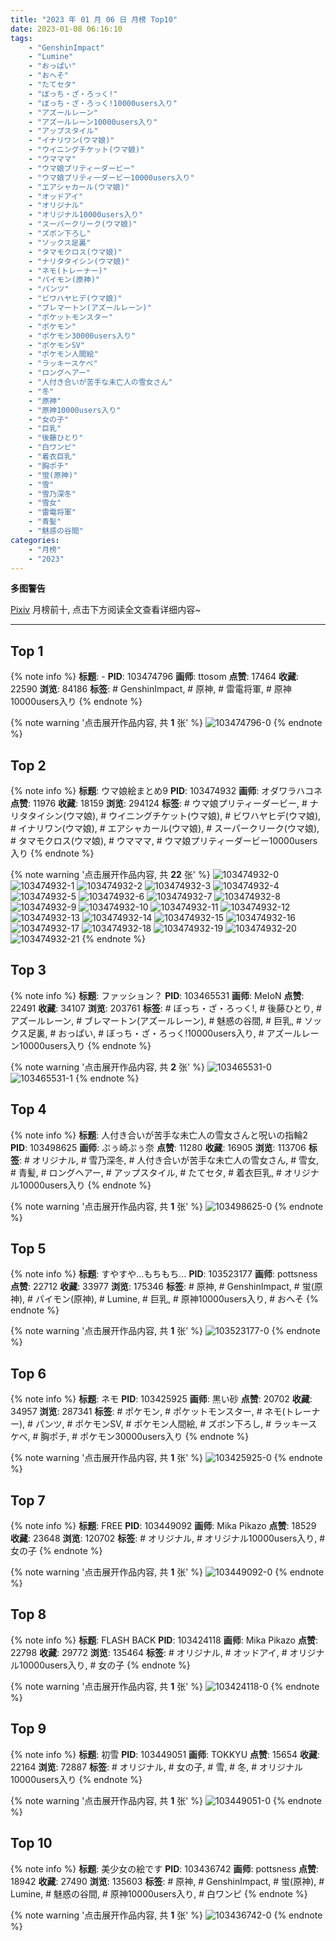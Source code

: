```yaml
---
title: "2023 年 01 月 06 日 月榜 Top10"
date: 2023-01-08 06:16:10
tags:
    - "GenshinImpact"
    - "Lumine"
    - "おっぱい"
    - "おへそ"
    - "たてセタ"
    - "ぼっち・ざ・ろっく!"
    - "ぼっち・ざ・ろっく!10000users入り"
    - "アズールレーン"
    - "アズールレーン10000users入り"
    - "アップスタイル"
    - "イナリワン(ウマ娘)"
    - "ウイニングチケット(ウマ娘)"
    - "ウマママ"
    - "ウマ娘プリティーダービー"
    - "ウマ娘プリティーダービー10000users入り"
    - "エアシャカール(ウマ娘)"
    - "オッドアイ"
    - "オリジナル"
    - "オリジナル10000users入り"
    - "スーパークリーク(ウマ娘)"
    - "ズボン下ろし"
    - "ソックス足裏"
    - "タマモクロス(ウマ娘)"
    - "ナリタタイシン(ウマ娘)"
    - "ネモ(トレーナー)"
    - "パイモン(原神)"
    - "パンツ"
    - "ビワハヤヒデ(ウマ娘)"
    - "ブレマートン(アズールレーン)"
    - "ポケットモンスター"
    - "ポケモン"
    - "ポケモン30000users入り"
    - "ポケモンSV"
    - "ポケモン人間絵"
    - "ラッキースケベ"
    - "ロングヘアー"
    - "人付き合いが苦手な未亡人の雪女さん"
    - "冬"
    - "原神"
    - "原神10000users入り"
    - "女の子"
    - "巨乳"
    - "後藤ひとり"
    - "白ワンピ"
    - "着衣巨乳"
    - "胸ポチ"
    - "蛍(原神)"
    - "雪"
    - "雪乃深冬"
    - "雪女"
    - "雷電将軍"
    - "青髪"
    - "魅惑の谷間"
categories:
    - "月榜"
    - "2023"
---
```


<i class="fa fa-triangle-exclamation"></i>**多图警告**<i class="fa fa-triangle-exclamation"></i>

[Pixiv](https://www.pixiv.net/) 月榜前十, 点击下方阅读全文查看详细内容~

<!-- more -->

---

## Top 1

{% note info %}
**标题**: -
**PID**: 103474796 **画师**: ttosom
**点赞**: 17464 **收藏**: 22590 **浏览**: 84186
**标签**: # GenshinImpact, # 原神, # 雷電将軍, # 原神10000users入り
{% endnote %}

{% note warning '点击展开作品内容, 共 **1** 张' %}
![103474796-0](https://i.pixiv.re/img-original/img/2022/12/10/00/00/15/103474796_p0.jpg)
{% endnote %}

## Top 2

{% note info %}
**标题**: ウマ娘絵まとめ9
**PID**: 103474932 **画师**: オダワラハコネ
**点赞**: 11976 **收藏**: 18159 **浏览**: 294124
**标签**: # ウマ娘プリティーダービー, # ナリタタイシン(ウマ娘), # ウイニングチケット(ウマ娘), # ビワハヤヒデ(ウマ娘), # イナリワン(ウマ娘), # エアシャカール(ウマ娘), # スーパークリーク(ウマ娘), # タマモクロス(ウマ娘), # ウマママ, # ウマ娘プリティーダービー10000users入り
{% endnote %}

{% note warning '点击展开作品内容, 共 **22** 张' %}
![103474932-0](https://i.pixiv.re/img-original/img/2022/12/10/00/00/44/103474932_p0.jpg)
![103474932-1](https://i.pixiv.re/img-original/img/2022/12/10/00/00/44/103474932_p1.jpg)
![103474932-2](https://i.pixiv.re/img-original/img/2022/12/10/00/00/44/103474932_p2.jpg)
![103474932-3](https://i.pixiv.re/img-original/img/2022/12/10/00/00/44/103474932_p3.jpg)
![103474932-4](https://i.pixiv.re/img-original/img/2022/12/10/00/00/44/103474932_p4.jpg)
![103474932-5](https://i.pixiv.re/img-original/img/2022/12/10/00/00/44/103474932_p5.jpg)
![103474932-6](https://i.pixiv.re/img-original/img/2022/12/10/00/00/44/103474932_p6.jpg)
![103474932-7](https://i.pixiv.re/img-original/img/2022/12/10/00/00/44/103474932_p7.jpg)
![103474932-8](https://i.pixiv.re/img-original/img/2022/12/10/00/00/44/103474932_p8.jpg)
![103474932-9](https://i.pixiv.re/img-original/img/2022/12/10/00/00/44/103474932_p9.jpg)
![103474932-10](https://i.pixiv.re/img-original/img/2022/12/10/00/00/44/103474932_p10.jpg)
![103474932-11](https://i.pixiv.re/img-original/img/2022/12/10/00/00/44/103474932_p11.jpg)
![103474932-12](https://i.pixiv.re/img-original/img/2022/12/10/00/00/44/103474932_p12.jpg)
![103474932-13](https://i.pixiv.re/img-original/img/2022/12/10/00/00/44/103474932_p13.jpg)
![103474932-14](https://i.pixiv.re/img-original/img/2022/12/10/00/00/44/103474932_p14.jpg)
![103474932-15](https://i.pixiv.re/img-original/img/2022/12/10/00/00/44/103474932_p15.jpg)
![103474932-16](https://i.pixiv.re/img-original/img/2022/12/10/00/00/44/103474932_p16.jpg)
![103474932-17](https://i.pixiv.re/img-original/img/2022/12/10/00/00/44/103474932_p17.jpg)
![103474932-18](https://i.pixiv.re/img-original/img/2022/12/10/00/00/44/103474932_p18.jpg)
![103474932-19](https://i.pixiv.re/img-original/img/2022/12/10/00/00/44/103474932_p19.jpg)
![103474932-20](https://i.pixiv.re/img-original/img/2022/12/10/00/00/44/103474932_p20.jpg)
![103474932-21](https://i.pixiv.re/img-original/img/2022/12/10/00/00/44/103474932_p21.jpg)
{% endnote %}

## Top 3

{% note info %}
**标题**: ファッション？
**PID**: 103465531 **画师**: MeIoN
**点赞**: 22491 **收藏**: 34107 **浏览**: 203761
**标签**: # ぼっち・ざ・ろっく!, # 後藤ひとり, # アズールレーン, # ブレマートン(アズールレーン), # 魅惑の谷間, # 巨乳, # ソックス足裏, # おっぱい, # ぼっち・ざ・ろっく!10000users入り, # アズールレーン10000users入り
{% endnote %}

{% note warning '点击展开作品内容, 共 **2** 张' %}
![103465531-0](https://i.pixiv.re/img-original/img/2022/12/09/18/56/23/103465531_p0.jpg)
![103465531-1](https://i.pixiv.re/img-original/img/2022/12/09/18/56/23/103465531_p1.jpg)
{% endnote %}

## Top 4

{% note info %}
**标题**: 人付き合いが苦手な未亡人の雪女さんと呪いの指輪2
**PID**: 103498625 **画师**: ぷぅ崎ぷぅ奈
**点赞**: 11280 **收藏**: 16905 **浏览**: 113706
**标签**: # オリジナル, # 雪乃深冬, # 人付き合いが苦手な未亡人の雪女さん, # 雪女, # 青髪, # ロングヘアー, # アップスタイル, # たてセタ, # 着衣巨乳, # オリジナル10000users入り
{% endnote %}

{% note warning '点击展开作品内容, 共 **1** 张' %}
![103498625-0](https://i.pixiv.re/img-original/img/2022/12/10/21/18/43/103498625_p0.jpg)
{% endnote %}

## Top 5

{% note info %}
**标题**: すやすや…もちもち…
**PID**: 103523177 **画师**: pottsness
**点赞**: 22712 **收藏**: 33977 **浏览**: 175346
**标签**: # 原神, # GenshinImpact, # 蛍(原神), # パイモン(原神), # Lumine, # 巨乳, # 原神10000users入り, # おへそ
{% endnote %}

{% note warning '点击展开作品内容, 共 **1** 张' %}
![103523177-0](https://i.pixiv.re/img-original/img/2022/12/11/18/00/05/103523177_p0.jpg)
{% endnote %}

## Top 6

{% note info %}
**标题**: ネモ
**PID**: 103425925 **画师**: 黒い砂
**点赞**: 20702 **收藏**: 34957 **浏览**: 287341
**标签**: # ポケモン, # ポケットモンスター, # ネモ(トレーナー), # パンツ, # ポケモンSV, # ポケモン人間絵, # ズボン下ろし, # ラッキースケベ, # 胸ポチ, # ポケモン30000users入り
{% endnote %}

{% note warning '点击展开作品内容, 共 **1** 张' %}
![103425925-0](https://i.pixiv.re/img-original/img/2022/12/08/00/58/02/103425925_p0.png)
{% endnote %}

## Top 7

{% note info %}
**标题**: FREE
**PID**: 103449092 **画师**: Mika Pikazo
**点赞**: 18529 **收藏**: 23648 **浏览**: 120702
**标签**: # オリジナル, # オリジナル10000users入り, # 女の子
{% endnote %}

{% note warning '点击展开作品内容, 共 **1** 张' %}
![103449092-0](https://i.pixiv.re/img-original/img/2022/12/09/00/00/10/103449092_p0.png)
{% endnote %}

## Top 8

{% note info %}
**标题**: FLASH BACK
**PID**: 103424118 **画师**: Mika Pikazo
**点赞**: 22798 **收藏**: 29772 **浏览**: 135464
**标签**: # オリジナル, # オッドアイ, # オリジナル10000users入り, # 女の子
{% endnote %}

{% note warning '点击展开作品内容, 共 **1** 张' %}
![103424118-0](https://i.pixiv.re/img-original/img/2022/12/08/00/00/03/103424118_p0.png)
{% endnote %}

## Top 9

{% note info %}
**标题**: 初雪
**PID**: 103449051 **画师**: TOKKYU
**点赞**: 15654 **收藏**: 22164 **浏览**: 72887
**标签**: # オリジナル, # 女の子, # 雪, # 冬, # オリジナル10000users入り
{% endnote %}

{% note warning '点击展开作品内容, 共 **1** 张' %}
![103449051-0](https://i.pixiv.re/img-original/img/2022/12/09/00/00/05/103449051_p0.jpg)
{% endnote %}

## Top 10

{% note info %}
**标题**: 美少女の絵です
**PID**: 103436742 **画师**: pottsness
**点赞**: 18942 **收藏**: 27490 **浏览**: 135603
**标签**: # 原神, # GenshinImpact, # 蛍(原神), # Lumine, # 魅惑の谷間, # 原神10000users入り, # 白ワンピ
{% endnote %}

{% note warning '点击展开作品内容, 共 **1** 张' %}
![103436742-0](https://i.pixiv.re/img-original/img/2022/12/08/16/00/01/103436742_p0.jpg)
{% endnote %}
